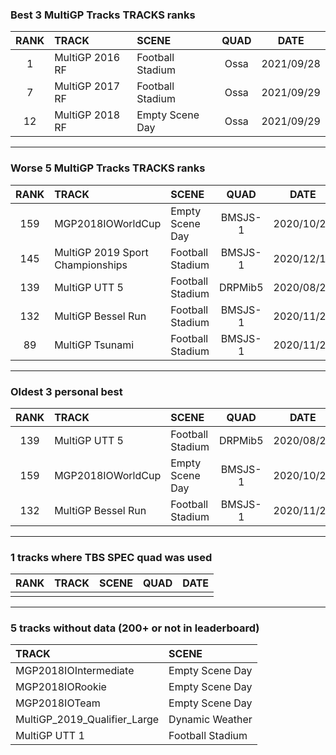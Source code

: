 ### Best 3 MultiGP Tracks TRACKS ranks
|RANK|TRACK|SCENE|QUAD|DATE|
|:---:|:---|:---|:---:|:---:|
|1|MultiGP 2016 RF|Football Stadium|Ossa|2021/09/28|
|7|MultiGP 2017 RF|Football Stadium|Ossa|2021/09/29|
|12|MultiGP 2018 RF|Empty Scene Day|Ossa|2021/09/29|
---
### Worse 5 MultiGP Tracks TRACKS ranks
|RANK|TRACK|SCENE|QUAD|DATE|
|:---:|:---|:---|:---:|:---:|
|159|MGP2018IOWorldCup|Empty Scene Day|BMSJS-1|2020/10/28|
|145|MultiGP 2019 Sport Championships|Football Stadium|BMSJS-1|2020/12/14|
|139|MultiGP UTT 5|Football Stadium|DRPMib5|2020/08/26|
|132|MultiGP Bessel Run|Football Stadium|BMSJS-1|2020/11/21|
|89|MultiGP Tsunami|Football Stadium|BMSJS-1|2020/11/21|
---
### Oldest 3 personal best
|RANK|TRACK|SCENE|QUAD|DATE|
|:---:|:---|:---|:---:|:---:|
|139|MultiGP UTT 5|Football Stadium|DRPMib5|2020/08/26|
|159|MGP2018IOWorldCup|Empty Scene Day|BMSJS-1|2020/10/28|
|132|MultiGP Bessel Run|Football Stadium|BMSJS-1|2020/11/21|
---
### 1 tracks where TBS SPEC quad was used
|RANK|TRACK|SCENE|QUAD|DATE|
|:---:|:---|:---|:---:|:---:|
||||||
---
### 5 tracks without data (200+ or not in leaderboard)
|TRACK|SCENE|
|:---|:---|
|MGP2018IOIntermediate|Empty Scene Day|
|MGP2018IORookie|Empty Scene Day|
|MGP2018IOTeam|Empty Scene Day|
|MultiGP_2019_Qualifier_Large|Dynamic Weather|
|MultiGP UTT 1|Football Stadium|
